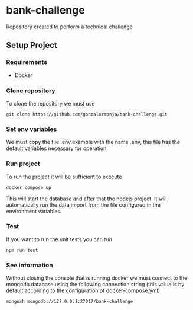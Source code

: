 # bank-challenge
Repository created to perform a technical challenge

## Setup Project

### Requirements

* Docker

### Clone repository

To clone the repository we must use

```
git clone https://github.com/gonzalormonja/bank-challenge.git
```

### Set env variables

We must copy the file .env.example with the name .env, this file has the default variables necessary for operation

### Run project

To run the project it will be sufficient to execute

```
docker compose up
```

This will start the database and after that the nodejs project. It will automatically run the data import from the file configured in the environment variables. 

### Test

If you want to run the unit tests you can run

```
npm run test
```

### See information

Without closing the console that is running docker we must connect to the mongodb database using the following connection string (this value is by default according to the configuration of docker-compose.yml)
```
mongosh mongodb://127.0.0.1:27017/bank-challenge
```